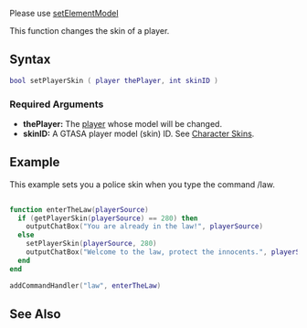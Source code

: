 Please use [setElementModel](/docs/setElementModel.md "wikilink")

This function changes the skin of a player.

Syntax
------

``` lua
bool setPlayerSkin ( player thePlayer, int skinID )
```

### Required Arguments

-   **thePlayer:** The [player](/docs/player.md "wikilink") whose model will be changed.
-   **skinID:** A GTASA player model (skin) ID. See [Character Skins](/docs/Character_Skins.md "wikilink").

Example
-------

This example sets you a police skin when you type the command /law.

``` lua
 
function enterTheLaw(playerSource)
  if (getPlayerSkin(playerSource) == 280) then
    outputChatBox("You are already in the law!", playerSource)
  else
    setPlayerSkin(playerSource, 280)
    outputChatBox("Welcome to the law, protect the innocents.", playerSource)
  end
end

addCommandHandler("law", enterTheLaw)
```

See Also
--------
